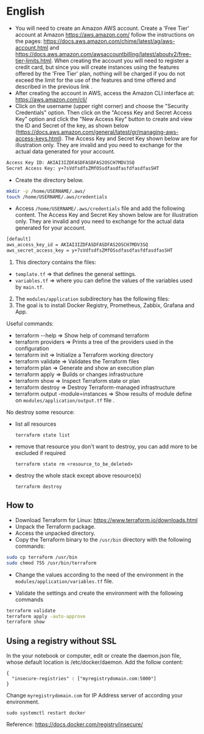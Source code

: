 # English

* You will need to create an Amazon AWS account. Create a 'Free Tier' account at Amazon https://aws.amazon.com/ follow the instructions on the pages: https://docs.aws.amazon.com/chime/latest/ag/aws-account.html and https://docs.aws.amazon.com/awsaccountbilling/latest/aboutv2/free-tier-limits.html. When creating the account you will need to register a credit card, but since you will create instances using the features offered by the 'Free Tier' plan, nothing will be charged if you do not exceed the limit for the use of the features and time offered and described in the previous link .
* After creating the account in AWS, access the Amazon CLI interface at: https://aws.amazon.com/cli/
* Click on the username (upper right corner) and choose the "Security Credentials" option. Then click on the "Access Key and Secret Access Key" option and click the "New Access Key" button to create and view the ID and Secret of the key, as shown below (https://docs.aws.amazon.com/general/latest/gr/managing-aws-access-keys.html). The Access Key and Secret Key shown below are for illustration only. They are invalid and you need to exchange for the actual data generated for your account.

```bash
Access Key ID: AKIAI3IZDFASDFASDFAS2OSCH7MDV3SQ
Secret Access Key: y+7sVdfsdfsZMfOSsdfasdfasfdfasdfasSHT
```

* Create the directory below.

```bash
mkdir -p /home/USERNAME/.aws/
touch /home/USERNAME/.aws/credentials
```

* Access ``/home/USERNAME/.aws/credentials`` file and add the following content. The Access Key and Secret Key shown below are for illustration only. They are invalid and you need to exchange for the actual data generated for your account.

```bash
[default]
aws_access_key_id = AKIAI3IZDFASDFASDFAS2OSCH7MDV3SQ
aws_secret_access_key = y+7sVdfsdfsZMfOSsdfasdfasfdfasdfasSHT
```

1. This directory contains the files:<br>
  * ``template.tf``  => that defines the general settings.
  * ``variables.tf`` => where you can define the values of the variables
used by ``main.tf``.<br>
2. The ``modules/application`` subdirectory has the following files:<br>
3. The goal is to install Docker Registry, Prometheus, Zabbix, Grafana and App.

Useful commands:

* terraform --help    => Show help of command terraform<br>
* terraform providers => Prints a tree of the providers used in the configuration<br>
* terraform init      => Initialize a Terraform working directory<br>
* terraform validate  => Validates the Terraform files<br>
* terraform plan      => Generate and show an execution plan<br>
* terraform apply     => Builds or changes infrastructure<br>
* terraform show      => Inspect Terraform state or plan<br>
* terraform destroy   => Destroy Terraform-managed infrastructure<br>
* terraform output -module=instances => Show results of module define on ``modules/application/output.tf`` file .

No destroy some resource:
* list all resources
  ```
  terraform state list
  ```
* remove that resource you don't want to destroy, you can add more to be excluded if required
  ```
  terraform state rm <resource_to_be_deleted>
  ```
* destroy the whole stack except above resource(s)
  ```
  terraform destroy
  ```

## How to

* Download Terraform for Linux: https://www.terraform.io/downloads.html
* Unpack the Terraform package.
* Access the unpacked directory.
* Copy the Terraform binary to the ``/usr/bin`` directory with the following commands:

```bash
sudo cp terraform /usr/bin
sudo chmod 755 /usr/bin/terraform
```
* Change the values according to the need of the environment in the ``modules/application/variables.tf`` file.

* Validate the settings and create the environment with the following commands

```bash
terraform validate
terraform apply -auto-approve
terraform show
```

## Using a registry without SSL

In the your notebook or computer, edit or create the daemon.json file, whose default location is /etc/docker/daemon. Add the follow content:

```
{
  "insecure-registries" : ["myregistrydomain.com:5000"]
}

```

Change ``myregistrydomain.com`` for IP Address server of according your environment.

```
sudo systemctl restart docker
```

Reference:
https://docs.docker.com/registry/insecure/